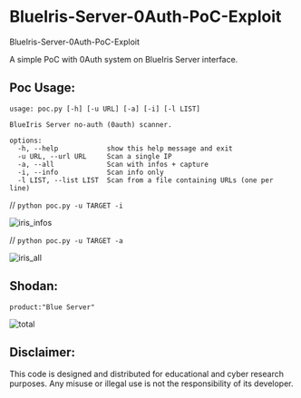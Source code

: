 # BlueIris-Server-0Auth-PoC-Exploit
BlueIris-Server-0Auth-PoC-Exploit

A simple PoC with 0Auth system on BlueIris Server interface.

## Poc Usage:

    usage: poc.py [-h] [-u URL] [-a] [-i] [-l LIST]
    
    BlueIris Server no-auth (0auth) scanner.
    
    options:
      -h, --help            show this help message and exit
      -u URL, --url URL     Scan a single IP
      -a, --all             Scan with infos + capture
      -i, --info            Scan info only
      -l LIST, --list LIST  Scan from a file containing URLs (one per line)

// `python poc.py -u TARGET -i`

![iris_infos](https://github.com/user-attachments/assets/9dee7318-7446-4337-bb46-bae0a7c0c028)

// `python poc.py -u TARGET -a`

![iris_all](https://github.com/user-attachments/assets/6a14b9a5-81b6-489c-8d6a-b88206a16ed3)

## Shodan:

    product:"Blue Server"

![total](https://github.com/user-attachments/assets/0155cb35-050e-4db4-b218-0dcab1e8afa8)

## Disclaimer:
This code is designed and distributed for educational and cyber research purposes. Any misuse or illegal use is not the responsibility of its developer.
